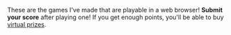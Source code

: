 These are the games I've made that are playable in a web browser! **Submit your score** after playing one! If you get enough points, you'll be able to buy [virtual prizes](/products).